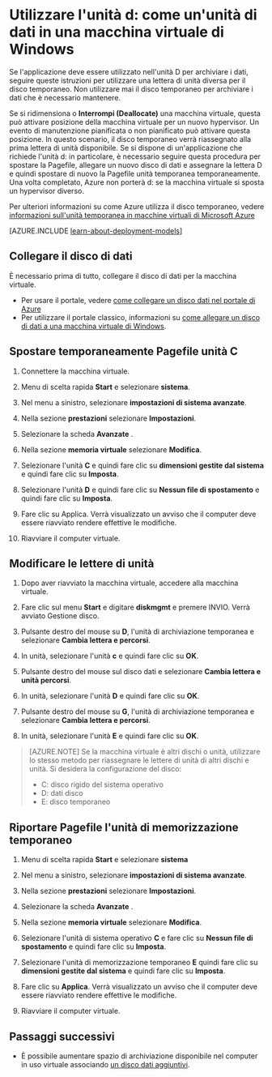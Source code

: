 <properties
    pageTitle="Rendere l'unità d: di una macchina virtuale un disco dati | Microsoft Azure"
    description="Descrive come modificare le lettere di unità per una macchina virtuale di Windows in modo che è possibile utilizzare l'unità d: come un'unità di dati."
    services="virtual-machines-windows"
    documentationCenter=""
    authors="cynthn"
    manager="timlt"
    editor=""
    tags="azure-resource-manager,azure-service-management"/>

<tags
    ms.service="virtual-machines-windows"
    ms.workload="infrastructure-services"
    ms.tgt_pltfrm="vm-windows"
    ms.devlang="na"
    ms.topic="article"
    ms.date="09/27/2016"
    ms.author="cynthn"/>

# <a name="use-the-d-drive-as-a-data-drive-on-a-windows-vm"></a>Utilizzare l'unità d: come un'unità di dati in una macchina virtuale di Windows 

Se l'applicazione deve essere utilizzato nell'unità D per archiviare i dati, seguire queste istruzioni per utilizzare una lettera di unità diversa per il disco temporaneo. Non utilizzare mai il disco temporaneo per archiviare i dati che è necessario mantenere.

Se si ridimensiona o **Interrompi (Deallocate)** una macchina virtuale, questa può attivare posizione della macchina virtuale per un nuovo hypervisor. Un evento di manutenzione pianificata o non pianificato può attivare questa posizione. In questo scenario, il disco temporaneo verrà riassegnato alla prima lettera di unità disponibile. Se si dispone di un'applicazione che richiede l'unità d: in particolare, è necessario seguire questa procedura per spostare la Pagefile, allegare un nuovo disco di dati e assegnare la lettera D e quindi spostare di nuovo la Pagefile unità temporanea temporaneamente. Una volta completato, Azure non porterà d: se la macchina virtuale si sposta un hypervisor diverso.

Per ulteriori informazioni su come Azure utilizza il disco temporaneo, vedere [informazioni sull'unità temporanea in macchine virtuali di Microsoft Azure](https://blogs.msdn.microsoft.com/mast/2013/12/06/understanding-the-temporary-drive-on-windows-azure-virtual-machines/)

[AZURE.INCLUDE [learn-about-deployment-models](../../includes/learn-about-deployment-models-both-include.md)]

## <a name="attach-the-data-disk"></a>Collegare il disco di dati

È necessario prima di tutto, collegare il disco di dati per la macchina virtuale. 

- Per usare il portale, vedere [come collegare un disco dati nel portale di Azure](virtual-machines-windows-attach-disk-portal.md)
- Per utilizzare il portale classico, informazioni su [come allegare un disco di dati a una macchina virtuale di Windows](virtual-machines-windows-classic-attach-disk.md). 


## <a name="temporarily-move-pagefilesys-to-c-drive"></a>Spostare temporaneamente Pagefile unità C

1. Connettere la macchina virtuale. 

2. Menu di scelta rapida **Start** e selezionare **sistema**.

3. Nel menu a sinistro, selezionare **impostazioni di sistema avanzate**.

4. Nella sezione **prestazioni** selezionare **Impostazioni**.

5. Selezionare la scheda **Avanzate** .

5. Nella sezione **memoria virtuale** selezionare **Modifica**.

6. Selezionare l'unità **C** e quindi fare clic su **dimensioni gestite dal sistema** e quindi fare clic su **Imposta**.

7. Selezionare l'unità **D** e quindi fare clic su **Nessun file di spostamento** e quindi fare clic su **Imposta**.

8. Fare clic su Applica. Verrà visualizzato un avviso che il computer deve essere riavviato rendere effettive le modifiche.

9. Riavviare il computer virtuale.




## <a name="change-the-drive-letters"></a>Modificare le lettere di unità 

1. Dopo aver riavviato la macchina virtuale, accedere alla macchina virtuale.

2. Fare clic sul menu **Start** e digitare **diskmgmt** e premere INVIO. Verrà avviato Gestione disco.

3. Pulsante destro del mouse su **D**, l'unità di archiviazione temporanea e selezionare **Cambia lettera e percorsi**.

4. In unità, selezionare l'unità **c** e quindi fare clic su **OK**. 

5. Pulsante destro del mouse sul disco dati e selezionare **Cambia lettera e unità percorsi**.

6. In unità, selezionare l'unità **D** e quindi fare clic su **OK**. 

7. Pulsante destro del mouse su **G**, l'unità di archiviazione temporanea e selezionare **Cambia lettera e percorsi**.

8. In unità, selezionare l'unità **E** e quindi fare clic su **OK**. 

> [AZURE.NOTE] Se la macchina virtuale è altri dischi o unità, utilizzare lo stesso metodo per riassegnare le lettere di unità di altri dischi e unità. Si desidera la configurazione del disco:  
>- C: disco rigido del sistema operativo  
>- D: dati disco  
>- E: disco temporaneo



## <a name="move-pagefilesys-back-to-the-temporary-storage-drive"></a>Riportare Pagefile l'unità di memorizzazione temporaneo 

1. Menu di scelta rapida **Start** e selezionare **sistema**

2. Nel menu a sinistro, selezionare **impostazioni di sistema avanzate**.

3. Nella sezione **prestazioni** selezionare **Impostazioni**.

4. Selezionare la scheda **Avanzate** .

5. Nella sezione **memoria virtuale** selezionare **Modifica**.

6. Selezionare l'unità di sistema operativo **C** e fare clic su **Nessun file di spostamento** e quindi fare clic su **Imposta**.

7. Selezionare l'unità di memorizzazione temporaneo **E** quindi fare clic su **dimensioni gestite dal sistema** e quindi fare clic su **Imposta**.

8. Fare clic su **Applica**. Verrà visualizzato un avviso che il computer deve essere riavviato rendere effettive le modifiche.

9. Riavviare il computer virtuale.




## <a name="next-steps"></a>Passaggi successivi
- È possibile aumentare spazio di archiviazione disponibile nel computer in uso virtuale associando [un disco dati aggiuntivi](virtual-machines-windows-attach-disk-portal.md).



